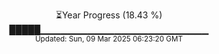 <p align="center">
⏳Year Progress (18.43 %) <br>
█████▁▁▁▁▁▁▁▁▁▁▁▁▁▁▁▁▁▁▁▁▁▁▁▁▁ <br>
<sub>Updated: Sun, 09 Mar 2025 06:23:20 GMT</sub>
</p>

